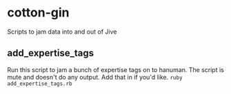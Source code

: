 # cotton-gin
Scripts to jam data into and out of Jive

## add_expertise_tags
Run this script to jam a bunch of expertise tags on to hanuman. The script is mute and doesn't do any output. Add that in if you'd like.
`` ruby add_expertise_tags.rb ``
